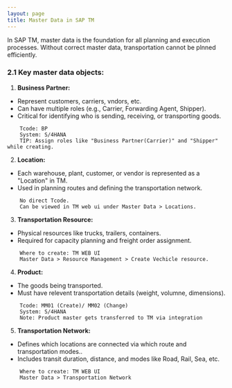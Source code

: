 ```yaml
---
layout: page
title: Master Data in SAP TM
---
```


In SAP TM, master data is the foundation for all planning and execution processes. Without correct master data, transportation cannot be plnned efficiently.

### 2.1 Key master data objects:
1. **Business Partner:** 
- Represent customers, carriers, vndors, etc.
- Can have multiple roles (e.g., Carrier, Forwarding Agent, Shipper).
- Critical for identifying who is sending, receiving, or transporting goods.

```
    Tcode: BP
    System: S/4HANA
    TIP: Assign roles like "Business Partner(Carrier)" and "Shipper" while creating.
```

2. **Location:** 
- Each warehouse, plant, customer, or vendor is represented as a "Location" in TM.
- Used in planning routes and defining the transportation network.

```
    No direct Tcode.
    Can be viewed in TM web ui under Master Data > Locations.
```

3. **Transportation Resource:** 
- Physical resources like trucks, trailers, containers.
- Required for capacity planning and freight order assignment.

```
    Where to create: TM WEB UI
    Master Data > Resource Management > Create Vechicle resource.
```

4. **Product:**
- The goods being transported.
- Must have relevent transportation details (weight, volumne, dimensions).

```
    Tcode: MM01 (Create)/ MM02 (Change)
    System: S/4HANA
    Note: Product master gets transferred to TM via integration
```

5. **Transportation Network:**
- Defines which locations are connected via which route and transportation modes..
- Includes transit duration, distance, and modes like Road, Rail, Sea, etc.

```
    Where to create: TM WEB UI
    Master Data > Transportation Network
```
